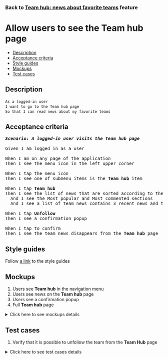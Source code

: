 ### Back to [Team hub: news about favorite teams](../../) feature

# Allow users to see the Team hub page

- [Description](#description)
- [Acceptance criteria](#acceptance-criteria)
- [Style guides](#style-guides)
- [Mockups](#mockups)
- [Test cases](#test-cases)

## Description

    As a logged-in user
    I want to go to the Team hub page
    So that I can read news about my favorite teams

## Acceptance criteria

<pre>
<b><i>Scenario: A logged-in user visits the Team hub page</i></b>

Given I am logged in as a user

When I am on any page of the application
Then I see the menu icon in the left upper corner

When I tap the menu icon
Then I see one of submenu items is the <b>Team hub</b> item

When I tap <b>Team hub</b>
Then I see the list of news that are sorted according to the teams I selected in the <b>Team hub</b> configuration page
  And I see the Most popular and Most commented sections
  And I see a list of team news contains 3 recent news and the <b>Unfollow</b> button

When I tap <b>Unfollow</b>
Then I see a confirmation popup

When I tap to confirm
Then I see the team news disappears from the <b>Team hub</b> page
</pre>

## Style guides

Follow [a link](https://www.figma.com/proto/0zkkf5WC77OSpvyD6YXpFE/Style-guides?page-id=0%3A1&node-id=19%3A5368&viewport=266%2C48%2C0.54&scaling=min-zoom&starting-point-node-id=19%3A5368) to the style guides

## Mockups

1. Users see <b>Team hub</b> in the navigation menu
2. Users see news on the <b>Team hub</b> page
3. Users see a confirmation popup
4. Full <b>Team hub</b> page

<details>
  <summary>Click here to see mockups details</summary>

**1. Users see Team hub in the navigation menu:**

![Users see Team hub in the navigation menu](/sports_hub_portal/mobile_application_features/team_hub/images/application_navigation_menu.png)

**2. Users see news on the Team hub page:**

![Users see news on the Team hub page](/sports_hub_portal/mobile_application_features/team_hub/images/application_team_hub_page.png)

**3. Users see a confirmation popup:**

![Users see a confirmation popup](/sports_hub_portal/mobile_application_features/team_hub/images/application_team_unfollow_confirmation.png)

**4. Full Team hub page:**

![Full Team hub page](/sports_hub_portal/mobile_application_features/team_hub/images/team_hub_full_page.png)

</details>

## Test cases

1. Verify that it is possible to unfollow the team from the <b>Team Hub</b> page

<details>
  <summary>Click here to see test cases details</summary>

### **#1. Verify that it is possible to unfollow the team from the Team Hub page**

|Preconditions|Steps|Expected result
--------------|-----|----------
|- There are some teams followed by the user</br>- The user is logged in</br>- User is on the <b>Team hub</b> page|1) Tap <b>Unfollow</b> for any team</br>2) Tap confirm|1) Confirmation popup arrears</br>2) The team news disappear from the page|

</details>
